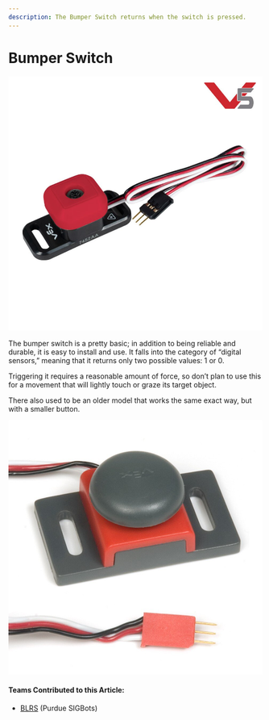 ```yaml
---
description: The Bumper Switch returns when the switch is pressed.
---
```


# Bumper Switch

![Newest Bump Switch Model](../../.gitbook/assets/276-4858.jpg)

The bumper switch is a pretty basic; in addition to being reliable and durable, it is easy to install and use. It falls into the category of “digital sensors,” meaning that it returns only two possible values: 1 or 0.

Triggering it requires a reasonable amount of force, so don’t plan to use this for a movement that will lightly touch or graze its target object.

There also used to be an older model that works the same exact way, but with a smaller button. 

 

![Older Bump Switch Model](../../.gitbook/assets/image%20%289%29.png)



#### Teams Contributed to this Article:

* [BLRS](https://purduesigbots.com/) \(Purdue SIGBots\)

